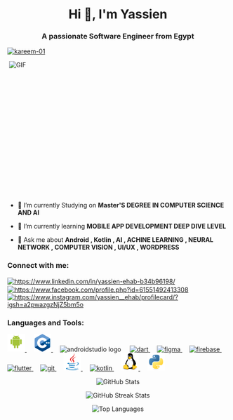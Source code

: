 

<!--
**Eng.Yassien Ehab** is a ✨ _special_ ✨ repository because its `README.md` (this file) appears on your GitHub profile.

Here are some ideas to get you started:
### Hi there 👋
- 🔭 I’m currently working on ...
- 🌱 I’m currently learning ...
- 👯 I’m looking to collaborate on ...
- 🤔 I’m looking for help with ...
- 💬 Ask me about ...
- 📫 How to reach me: ...
- 😄 Pronouns: ...
- ⚡ Fun fact: ...
- 📫 How to reach me **eng.yassienehab@gmail.com**

-->
<h1 align="center">Hi 👋, I'm Yassien</h1>
<h3 align="center">A passionate Software Engineer from Egypt</h3>

<p align="left"> <a href="https://github.com/ryo-ma/github-profile-trophy"><img src="https://github-profile-trophy.vercel.app/?username=kareem-01" alt="kareem-01" /></a> </p>
  <img align="right" alt="GIF" src="https://github.com/abhisheknaiidu/abhisheknaiidu/blob/master/code.gif?raw=true" width="500" height="320" />

- 🔭 I’m currently Studying on **Master'S DEGREE IN COMPUTER SCIENCE AND AI**

- 🌱 I’m currently learning **MOBILE APP DEVELOPMENT DEEP DIVE LEVEL**

- 💬 Ask me about **Android , Kotlin , AI , ACHINE LEARNING , NEURAL NETWORK , COMPUTER VISION , UI/UX , WORDPRESS**


<h3 align="left">Connect with me:</h3>
<p align="left">
<a href="https://www.linkedin.com/in/yassien-ehab-b34b96198/" target="blank"><img align="center" src="https://raw.githubusercontent.com/rahuldkjain/github-profile-readme-generator/master/src/images/icons/Social/linked-in-alt.svg" alt="https://www.linkedin.com/in/yassien-ehab-b34b96198/" height="30" width="40" /></a>
<a href="https://www.facebook.com/profile.php?id=61551492413308" target="blank"><img align="center" src="https://raw.githubusercontent.com/rahuldkjain/github-profile-readme-generator/master/src/images/icons/Social/facebook.svg" alt="https://www.facebook.com/profile.php?id=61551492413308" height="30" width="40" /></a>
<a href="https://www.instagram.com/yassien__ehab/profilecard/?igsh=a2pwazgzNjZ5bm5o" target="blank"><img align="center" src="https://raw.githubusercontent.com/rahuldkjain/github-profile-readme-generator/master/src/images/icons/Social/instagram.svg" alt="https://www.instagram.com/yassien__ehab/profilecard/?igsh=a2pwazgzNjZ5bm5o" height="30" width="40" /></a>
  
</p>

<h3 align="left">Languages and Tools:</h3>
<p align="left">
  <a href="https://developer.android.com" target="_blank" rel="noreferrer"> <img src="https://raw.githubusercontent.com/devicons/devicon/master/icons/android/android-original-wordmark.svg" alt="android"
      width="40" height="40"/> </a>
    <img width="12" />
  <a href="https://www.w3schools.com/cpp/" target="_blank" rel="noreferrer"> <img src="https://raw.githubusercontent.com/devicons/devicon/master/icons/cplusplus/cplusplus-original.svg" alt="cplusplus" width="40"
      height="40"/> </a>
    <img width="12" />
  <img src="https://cdn.jsdelivr.net/gh/devicons/devicon/icons/androidstudio/androidstudio-original.svg" height="30" alt="androidstudio logo"  />
  <img width="12" />
  <a href="https://dart.dev" target="_blank" rel="noreferrer"> <img src="https://www.vectorlogo.zone/logos/dartlang/dartlang-icon.svg" alt="dart" width="40" height="40"/> </a> 
   <img width="12" />
  <a href="https://www.figma.com/" target="_blank" rel="noreferrer"> <img src="https://www.vectorlogo.zone/logos/figma/figma-icon.svg" alt="figma" width="40" height="40"/> </a>
   <img width="12" />
  <a href="https://firebase.google.com/" target="_blank" rel="noreferrer"> <img src="https://www.vectorlogo.zone/logos/firebase/firebase-icon.svg" alt="firebase" width="40" height="40"/> </a> 
   <img width="12" />
  <a href="https://flutter.dev" target="_blank" rel="noreferrer"> <img src="https://www.vectorlogo.zone/logos/flutterio/flutterio-icon.svg" alt="flutter" width="40" height="40"/> </a> 
    <img width="12" />
  <a href="https://git-scm.com/" target="_blank" rel="noreferrer"> <img src="https://www.vectorlogo.zone/logos/git-scm/git-scm-icon.svg" alt="git" width="40" height="40"/> </a> 
    <img width="12" />
  <a href="https://www.java.com" target="_blank" rel="noreferrer"> <img src="https://raw.githubusercontent.com/devicons/devicon/master/icons/java/java-original.svg" alt="java" width="40" height="40"/> </a>
    <img width="12" />
  <a href="https://kotlinlang.org" target="_blank" rel="noreferrer"> <img src="https://www.vectorlogo.zone/logos/kotlinlang/kotlinlang-icon.svg" alt="kotlin" width="40" height="40"/> </a>
    <img width="12" />
  <a href="https://www.linux.org/" target="_blank" rel="noreferrer"> <img src="https://raw.githubusercontent.com/devicons/devicon/master/icons/linux/linux-original.svg" alt="linux" width="40" height="40"/> </a>   <img width="12" />
  <a href="https://www.python.org" target="_blank" rel="noreferrer"> <img src="https://raw.githubusercontent.com/devicons/devicon/master/icons/python/python-original.svg" alt="python" width="40" height="40"/> </a>
</p>

<p align="center">
  <img src="https://github-readme-stats.vercel.app/api?username=yassienehab&show_icons=true&theme=gotham" alt="GitHub Stats" />
</p>

<p align="center">
  <img src="https://github-readme-streak-stats.herokuapp.com/?user=yassienehab&theme=gotham" alt="GitHub Streak Stats" />
</p>

<p align="center">
  <img src="https://github-readme-stats.vercel.app/api/top-langs?username=yassienehab&show_icons=true&layout=compact&theme=gotham" alt="Top Languages" />
</p>


<!--<p align="center"> <img src="https://github.com/CrazyChickenDev/CrazyChickenDev/blob/master/assets/source.gif" /> </p> -->
